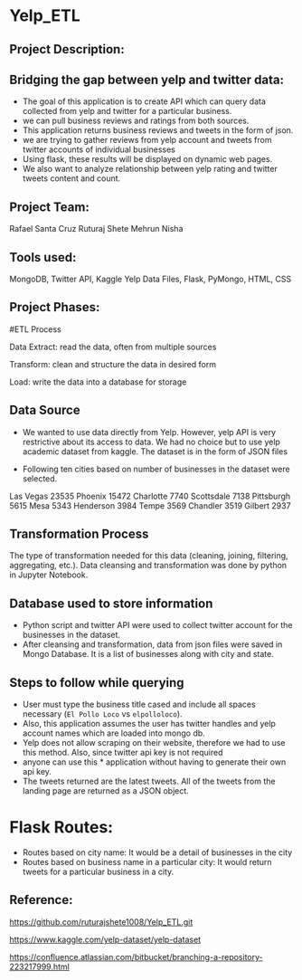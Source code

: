 # Yelp_ETL

## Project Description:
## Bridging the gap between yelp and twitter data: 
* The goal of this application is to create API which can query data collected from yelp and twitter for a particular business.
* we can pull business reviews and ratings from both sources.
* This application returns business reviews and tweets in the form of json.
* we are trying to gather reviews from yelp account and tweets from twitter accounts of individual businesses
* Using flask, these results will be displayed on dynamic web pages. 
* We also want to analyze relationship between yelp rating and twitter tweets content and count.

## Project Team:
Rafael Santa Cruz
Ruturaj Shete
Mehrun Nisha

## Tools used:
 MongoDB, Twitter API, Kaggle Yelp Data Files, Flask, PyMongo, HTML, CSS

## Project Phases:
#ETL Process

Data Extract: read the data, often from multiple sources

Transform: clean and structure the data in desired form

Load: write the data into a database for storage

## Data Source 
*  We wanted to use data directly from Yelp. However, yelp API is very restrictive about its access to data.
   We had no choice but to use yelp academic dataset from kaggle.
   The dataset is in the form of JSON files

* Following ten cities based on number of businesses in the dataset were selected.

Las Vegas     23535
Phoenix       15472
Charlotte      7740
Scottsdale     7138
Pittsburgh     5615
Mesa           5343
Henderson      3984
Tempe          3569
Chandler       3519
Gilbert        2937

## Transformation Process
  The type of transformation needed for this data (cleaning, joining, filtering, aggregating, etc.).
  Data cleansing and transformation was done by python in Jupyter Notebook.

## Database used to store information 
* Python script and twitter API were used to collect twitter account for the businesses in the dataset.
* After cleansing and transformation, data from json files were saved in Mongo Database.
   It is a list of businesses along with city and state.

## Steps to follow while querying
* User must type the business title cased and include all spaces necessary (`El Pollo Loco` vs `elpolloloco`).
* Also, this application assumes the user has twitter handles and yelp account names which are loaded into mongo db.
* Yelp does not allow scraping on their website, therefore we had to use this method. Also, since twitter api key is not required 
* anyone can use this * application without having to generate their own api key.
* The tweets returned are the latest tweets. All of the tweets from the landing page are returned as a JSON object.

# Flask Routes:

* Routes based on city name: It would be a detail of businesses in the city
* Routes based on business name in a particular city: It would return tweets for a particular business in a city.

## Reference:
https://github.com/ruturajshete1008/Yelp_ETL.git

https://www.kaggle.com/yelp-dataset/yelp-dataset

https://confluence.atlassian.com/bitbucket/branching-a-repository-223217999.html 



